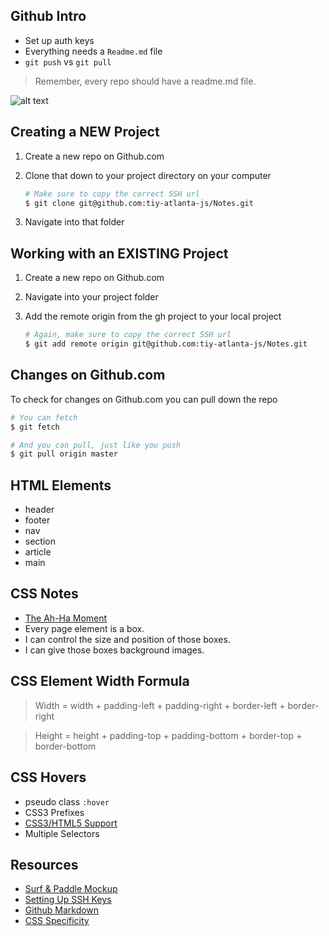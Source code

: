 ## Github Intro

  * Set up auth keys
  * Everything needs a `Readme.md` file
  * `git push` vs `git pull`

> Remember, every repo should have a readme.md file.

![alt text](http://f.cl.ly/items/1t3V1U0E0I2e0l0H0028/opsmall.gif "You get a readme!!!")

## Creating a NEW Project

1. Create a new repo on Github.com
2. Clone that down to your project directory on your computer

	```sh
	# Make sure to copy the correct SSH url
	$ git clone git@github.com:tiy-atlanta-js/Notes.git
	```

3. Navigate into that folder

## Working with an EXISTING Project

1. Create a new repo on Github.com
2. Navigate into your project folder
3. Add the remote origin from the gh project to your local project

	```sh
	# Again, make sure to copy the correct SSH url
	$ git add remote origin git@github.com:tiy-atlanta-js/Notes.git
	```

## Changes on Github.com

To check for changes on Github.com you can pull down the repo

```sh
# You can fetch
$ git fetch

# And you can pull, just like you push
$ git pull origin master
```

## HTML Elements

* header
* footer
* nav
* section
* article
* main

## CSS Notes

  * [The Ah-Ha Moment](http://css-tricks.com/the-css-ah-ha-moment/)
  * Every page element is a box.
  * I can control the size and position of those boxes.
  * I can give those boxes background images.


## CSS Element Width Formula

  > Width = width + padding-left + padding-right + border-left + border-right


  > Height = height + padding-top + padding-bottom + border-top + border-bottom

## CSS Hovers

  * pseudo class `:hover`
  * CSS3 Prefixes
  * [CSS3/HTML5 Support](http://caniuse.com/)
  * Multiple Selectors


## Resources

* [Surf & Paddle Mockup](http://codepen.io/twhitacre/full/8360ef72df7751b9487b24993d9b2e30/)
* [Setting Up SSH Keys](https://help.github.com/articles/generating-ssh-keys)
* [Github Markdown](https://help.github.com/articles/github-flavored-markdown)
* [CSS Specificity](http://css-tricks.com/specifics-on-css-specificity/)
